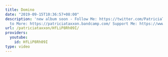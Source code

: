 ```yaml
---
title: Domino
date: "2019-09-15T10:36:57+08:00"
description: 'new album soon - Follow Me: https://twitter.com/PatriciaTaxxon Listen
  to More: https://patriciataxxon.bandcamp.com/ Support Me: https://www.patreon.com/PatriciaTaxxon'
url: /patriciataxxon/HfLiP8Rh09I/
providers:
  youtube:
    id: HfLiP8Rh09I
type: video
---
```

